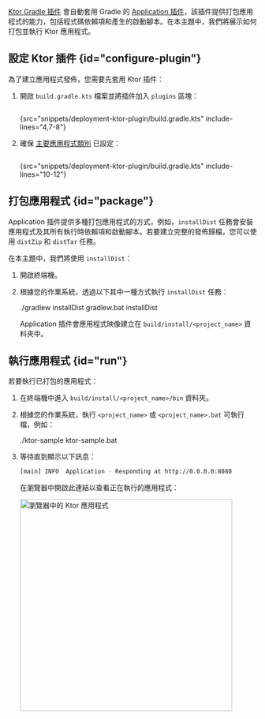 [//]: # (title: 建立應用程式發佈)

<tldr>
<var name="example_name" value="deployment-ktor-plugin"/>
<include from="lib.topic" element-id="download_example"/>
</tldr>

[Ktor Gradle 插件](https://github.com/ktorio/ktor-build-plugins) 會自動套用 Gradle 的 [Application 插件](https://docs.gradle.org/current/userguide/application_plugin.html)，該插件提供打包應用程式的能力，包括程式碼依賴項和產生的啟動腳本。在本主題中，我們將展示如何打包並執行 Ktor 應用程式。

## 設定 Ktor 插件 {id="configure-plugin"}
為了建立應用程式發佈，您需要先套用 Ktor 插件：
1. 開啟 `build.gradle.kts` 檔案並將插件加入 `plugins` 區塊：
   ```kotlin
   ```
   {src="snippets/deployment-ktor-plugin/build.gradle.kts" include-lines="4,7-8"}

2. 確保 [主要應用程式類別](server-dependencies.topic#create-entry-point) 已設定：
   ```kotlin
   ```
   {src="snippets/deployment-ktor-plugin/build.gradle.kts" include-lines="10-12"}

## 打包應用程式 {id="package"}
Application 插件提供多種打包應用程式的方式，例如，`installDist` 任務會安裝應用程式及其所有執行時依賴項和啟動腳本。若要建立完整的發佈歸檔，您可以使用 `distZip` 和 `distTar` 任務。

在本主題中，我們將使用 `installDist`：
1. 開啟終端機。
2. 根據您的作業系統，透過以下其中一種方式執行 `installDist` 任務：
   
   <tabs group="os">
   <tab title="Linux/macOS" group-key="unix">
   <code-block>./gradlew installDist</code-block>
   </tab>
   <tab title="Windows" group-key="windows">
   <code-block>gradlew.bat installDist</code-block>
   </tab>
   </tabs>

   Application 插件會應用程式映像建立在 `build/install/<project_name>` 資料夾中。 

## 執行應用程式 {id="run"}
若要執行已打包的應用程式：
1. 在終端機中進入 `build/install/<project_name>/bin` 資料夾。
2. 根據您的作業系統，執行 `<project_name>` 或 `<project_name>.bat` 可執行檔，例如：

   <snippet id="run_executable">
   <tabs group="os">
   <tab title="Linux/macOS" group-key="unix">
   <code-block>./ktor-sample</code-block>
   </tab>
   <tab title="Windows" group-key="windows">
   <code-block>ktor-sample.bat</code-block>
   </tab>
   </tabs>
   </snippet>
   
3. 等待直到顯示以下訊息：
   ```Bash
   [main] INFO  Application - Responding at http://0.0.0.0:8080
   ```
   在瀏覽器中開啟此連結以查看正在執行的應用程式：

   <img src="ktor_idea_new_project_browser.png" alt="瀏覽器中的 Ktor 應用程式" width="430"/>
